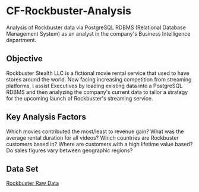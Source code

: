 # CF-Rockbuster-Analysis
Analysis of Rockbuster data via PostgreSQL RDBMS (Relational Database Management System) as an analyst in the company's Business Intelligence department.
## Objective
Rockbuster Stealth LLC is a fictional movie rental service that used to have stores around the world. Now facing increasing competition from streaming platforms, I  assist Executives by loading existing data into a PostgreSQL RDBMS and then analyzing the company's current data to tailor a strategy for the upcoming launch of Rockbuster's streaming service.
## Key Analysis Factors 
Which movies contributed the most/least to revenue gain?
What was the average rental duration for all videos?
Which countries are Rockbuster customers based in?
Where are customers with a high lifetime value based?
Do sales figures vary between geographic regions?
## Data Set
[Rockbuster Raw Data](https://www.postgresqltutorial.com/wp-content/uploads/2019/05/dvdrental.zip)
